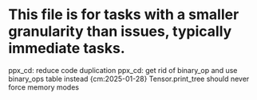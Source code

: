 # This file is for tasks with a smaller granularity than issues, typically immediate tasks.

ppx_cd: reduce code duplication
ppx_cd: get rid of binary_op and use binary_ops table instead {cm:2025-01-28}
Tensor.print_tree should never force memory modes